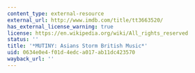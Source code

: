```yaml
---
content_type: external-resource
external_url: http://www.imdb.com/title/tt3663520/
has_external_license_warning: true
license: https://en.wikipedia.org/wiki/All_rights_reserved
status: ''
title: '*MUTINY: Asians Storm British Music*'
uid: 0634e0e4-f01d-4edc-a017-ab11dc423570
wayback_url: ''
---
```

